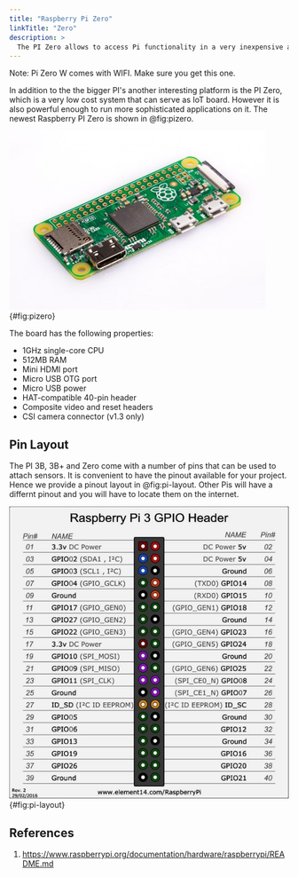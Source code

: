 ```yaml
---
title: "Raspberry Pi Zero"
linkTitle: "Zero"
description: >
  The PI Zero allows to access Pi functionality in a very inexpensive and small device.
---
```


Note: Pi Zero W comes with WIFI. Make sure you get this one.


In addition to the the bigger PI's another interesting platform is the
PI Zero, which is a very low cost system that can serve as IoT
board. However it is also powerful enough to run more sophisticated
applications on it. The newest Raspberry PI Zero is shown in
@fig:pizero.


![Raspbery Pi Zero [(source)](https://www.raspberrypi.org/products/raspberry-pi-zero/)](Raspberry-Pi-Zero-462x322.jpg){#fig:pizero}

The board has the following properties:

* 1GHz single-core CPU
* 512MB RAM
* Mini HDMI port
* Micro USB OTG port
* Micro USB power
* HAT-compatible 40-pin header
* Composite video and reset headers
* CSI camera connector (v1.3 only)

## Pin Layout

The PI 3B, 3B+ and Zero come with a number of pins that can be used to
attach sensors. It is convenient to have the pinout available for your
project. Hence we provide a pinout layout in @fig:pi-layout. Other
Pis will have a differnt pinout and you will have to locate them on
the internet.

![Pinout](rasp3.jpg){#fig:pi-layout}

## References

1. <https://www.raspberrypi.org/documentation/hardware/raspberrypi/README.md>

